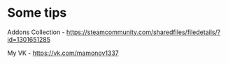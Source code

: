# Some tips

Addons Collection - https://steamcommunity.com/sharedfiles/filedetails/?id=1301651285

My VK - https://vk.com/mamonov1337
